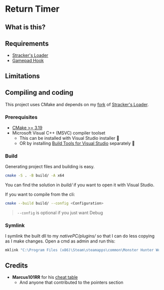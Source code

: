 # Return Timer

## What is this?

## Requirements

- [Stracker's Loader](https://www.nexusmods.com/monsterhunterworld/mods/1982)
- [Gamepad Hook](https://github.com/Stuff-Mods/MHW-GamepadHook/releases/latest)

## Limitations

## Compiling and coding

This project uses CMake and depends on my [fork](https://github.com/ForksKnivesAndSpoons/MHW-QuestLoader) of [Stracker's Loader](https://github.com/Strackeror/MHW-QuestLoader).

### Prerequisites

- [CMake >= 3.19](https://cmake.org/download/)
- Microsoft Visual C++ (MSVC) compiler toolset
  - This can be installed with Visual Studio installer :vomiting_face:
  - OR by installing [Build Tools for Visual Studio](https://visualstudio.microsoft.com/downloads/#other) separately :muscle:

### Build

Generating project files and building is easy.

```bash
cmake -S . -B build/ -A x64
```

You can find the solution in _build/_ if you want to open it with Visual Studio.

If you want to compile from the cli:

```bash
cmake --build build/ --config <Configuration>
```

> `--config` is optional if you just want Debug

### Symlink

I symlink the built dll to my _nativePC/plugins/_ so that I can do less copying as I make changes. Open a cmd as admin and run this:

```cmd
mklink "C:\Program Files (x86)\Steam\steamapps\common\Monster Hunter World\nativePC\plugins\ReturnTimer.dll" "%cd%\build\src\Debug\ReturnTimer.dll"

```

## Credits

- **Marcus101RR** for his [cheat table](https://www.nexusmods.com/monsterhunterworld/mods/2161)
  - And anyone that contributed to the pointers section
